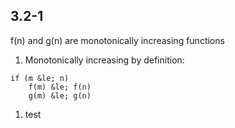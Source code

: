 
## 3.2-1
f(n) and g(n) are monotonically increasing functions
1. Monotonically increasing by definition:
```
if (m &le; n) 
	f(m) &le; f(n)
	g(m) &le; g(n)
```
1. test
